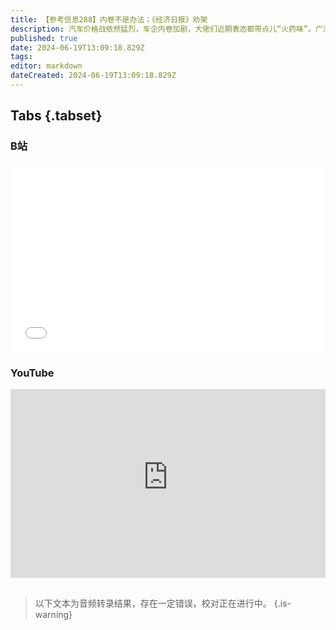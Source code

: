 ```yaml
---
title: 【参考信息288】内卷不是办法；《经济日报》劝架
description: 汽车价格战依然猛烈，车企内卷加剧，大佬们近期表态都带点儿“火药味”。广汽董事长喊出“这样卷下去不是办法”。李书福说，简单粗暴的价格战，会把行业导向偷工减料、造假售假、不合规的无序竞争。《经济日报》发文“劝架”。欧盟对中国电动汽车“临时”关税出炉，看看都是怎么区别对待的。奇瑞尹同跃建议国内市场要尽可能向跨国车企开放，国际化不能双标。宁德时代“896”工作制上热搜，“猝死”新能源车企的车主怎么办？
published: true
date: 2024-06-19T13:09:18.829Z
tags: 
editor: markdown
dateCreated: 2024-06-19T13:09:18.829Z
---
```


## Tabs {.tabset}
### B站
<div style="position: relative; padding: 30% 45%;">
<iframe style="position: absolute; width: 100%; height: 100%; left: 0; top: 0;" src="//player.bilibili.com/player.html?&bvid=BV1bZ421M7ix&page=1&as_wide=1&high_quality=1&danmaku=1&autoplay=0" scrolling="no" border="0" frameborder="no" framespacing="0" allowfullscreen="true"></iframe>
</div>

### YouTube
<div style="position: relative; padding: 30% 45%;">
<iframe style="position: absolute; top: 0; left: 0; width: 100%; height: 100%;" src="https://www.youtube-nocookie.com/embed/YouTubeVID" title="YouTube video player" frameborder="0" allow="accelerometer; autoplay; clipboard-write; encrypted-media; gyroscope; picture-in-picture" allowfullscreen></iframe>
</div>

## 

> 以下文本为音频转录结果，存在一定错误，校对正在进行中。
{.is-warning}



